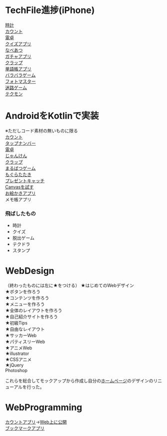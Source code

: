 # TechFile進捗(iPhone)
[時計](https://github.com/touyou/ClockLiT)  
[カウント](https://github.com/touyou/CountLiT)  
[電卓](https://github.com/touyou/CalculatorLiT)  
[クイズアプリ](https://github.com/touyou/QuizLiT)  
[なべあつ](https://github.com/touyou/NabeatsuLiT)  
[ガチャアプリ](https://github.com/touyou/GachaTechLiT)  
[クラップ](https://github.com/touyou/ClapLiT)  
[単語帳アプリ](https://github.com/touyou/WordListLiT)  
[バラバラゲーム](https://github.com/touyou/BarabaraGameLiT)  
[フォトマスター](https://github.com/touyou/PhotoMasterLiT)  
[迷路ゲーム](https://github.com/touyou/MazeLiT)  
[テクモン](https://github.com/touyou/TechMonsterLiT)  

# AndroidをKotlinで実装
※ただしコード素材の無いものに限る  
[カウント](https://github.com/touyou/CountKotlin)  
[タップナンバー](https://github.com/touyou/TapNumberKotlin)  
[電卓](https://github.com/touyou/CalculatorKotlin)  
[じゃんけん](https://github.com/touyou/JankenKotlin)  
[クラップ](https://github.com/touyou/ClapBeatKotlin)  
[まるばつゲーム](https://github.com/touyou/TicTacToeKotlin)  
[もぐらたたき](https://github.com/touyou/TapAMoleKotlin)  
[プレゼントキャッチ](https://github.com/touyou/PresentCatchKotlin)  
[Canvasを試す](https://github.com/touyou/CanvasKotlin)  
[お絵かきアプリ](https://github.com/touyou/FingerPaintKotlin)  
メモ帳アプリ  

### 飛ばしたもの
- 時計
- クイズ
- 脱出ゲーム
- テクドラ
- スタンプ

# WebDesign
（終わったものには左に★をつける）
★はじめてのWebデザイン  
★ボタンを作ろう  
★コンテンツを作ろう  
★メニューを作ろう  
★全体のレイアウトを作ろう  
★自己紹介サイトを作ろう  
★初級Tips  
★自由なレイアウト  
★サッカーWeb  
★パティスリーWeb  
★アニメWeb  
★illustrator  
★CSSアニメ  
★jQuery  
Photoshop  
  
これらを総合してモックアップから作成し自分の[ホームページ](http://touyou.github.io/)のデザインのリニューアルを行った。

# WebProgramming
[カウントアプリ](https://c9.io/touyou/countlit)→[Web上に公開](https://immense-beach-36337.herokuapp.com/count)  
[ブックマークアプリ](https://c9.io/touyou/bookmarklit)  


